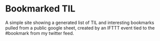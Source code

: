 # Bookmarked TIL

A simple site showing a generated list of TIL and interesting bookmarks pulled from a public google sheet, created by an IFTTT event tied to the #bookmark from my twitter feed. 

